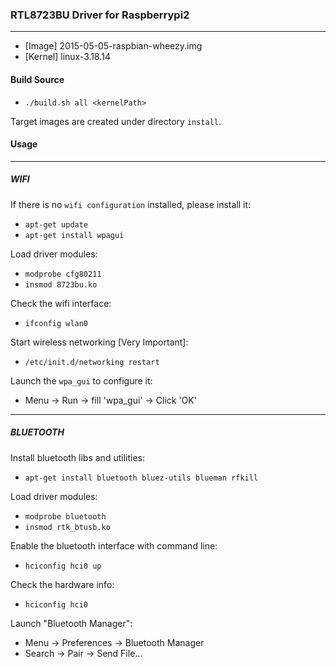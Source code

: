 ### **RTL8723BU Driver for Raspberrypi2**
---
* [Image] 2015-05-05-raspbian-wheezy.img
* [Kernel] linux-3.18.14

#### Build Source
* `./build.sh all <kernelPath>`

Target images are created under directory `install`.

#### **Usage**
---
##### **WIFI**


If there is no `wifi configuration` installed, please install it:

* `apt-get update`
* `apt-get install wpagui`

Load driver modules:

* `modprobe cfg80211`
* `insmod 8723bu.ko`

Check the wifi interface:

* `ifconfig wlan0`

Start wireless networking [Very Important]:

* `/etc/init.d/networking restart`

Launch the `wpa_gui` to configure it:

* Menu -> Run -> fill 'wpa_gui' -> Click 'OK'

---
##### **BLUETOOTH**

Install bluetooth libs and utilities:

* `apt-get install bluetooth bluez-utils blueman rfkill`

Load driver modules:

* `modprobe bluetooth`
* `insmod rtk_btusb.ko`

Enable the bluetooth interface with command line:

* `hciconfig hci0 up`

Check the hardware info:

* `hciconfig hci0`

Launch "Bluetooth Manager":

* Menu -> Preferences -> Bluetooth Manager
* Search -> Pair -> Send File...
